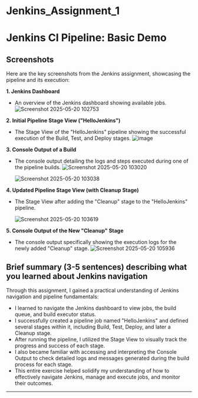 # Jenkins_Assignment_1
# Jenkins CI Pipeline: Basic Demo



## Screenshots

Here are the key screenshots from the Jenkins assignment, showcasing the pipeline and its execution:

**1. Jenkins Dashboard**
* An overview of the Jenkins dashboard showing available jobs.
    ![Screenshot 2025-05-20 102753](https://github.com/user-attachments/assets/470f660d-feaa-4e30-a4dd-e13ffcf81856)


**2. Initial Pipeline Stage View ("HelloJenkins")**
* The Stage View of the "HelloJenkins" pipeline showing the successful execution of the Build, Test, and Deploy stages. 
   ![image](https://github.com/user-attachments/assets/cd615df7-78e0-47c3-b3b5-e118234a6367)


**3. Console Output of a Build**
* The console output detailing the logs and steps executed during one of the pipeline builds. 
  ![Screenshot 2025-05-20 103020](https://github.com/user-attachments/assets/d8dbc2e9-6620-4242-9d8e-82f238b2dc1a)

   ![Screenshot 2025-05-20 103038](https://github.com/user-attachments/assets/ef61833d-fd50-442f-8ba0-1e8dbbcb33b2)

**4. Updated Pipeline Stage View (with Cleanup Stage)**
* The Stage View after adding the "Cleanup" stage to the "HelloJenkins" pipeline. 
    
    ![Screenshot 2025-05-20 103619](https://github.com/user-attachments/assets/e1e59193-07c3-4e3c-8be2-9742094ad600)

**5. Console Output of the New "Cleanup" Stage**
* The console output specifically showing the execution logs for the newly added "Cleanup" stage. 
    ![Screenshot 2025-05-20 105936](https://github.com/user-attachments/assets/a4eb51a2-a362-4860-ab43-904b90da5129)


## Brief summary (3-5 sentences) describing what you learned about Jenkins navigation

Through this assignment, I gained a practical understanding of Jenkins navigation and pipeline fundamentals:
* I learned to navigate the Jenkins dashboard to view jobs, the build queue, and build executor status.
* I successfully created a pipeline job named "HelloJenkins" and defined several stages within it, including Build, Test, Deploy, and later a Cleanup stage.
* After running the pipeline, I utilized the Stage View to visually track the progress and success of each stage.
* I also became familiar with accessing and interpreting the Console Output to check detailed logs and messages generated during the build process for each stage.
* This entire exercise helped solidify my understanding of how to effectively navigate Jenkins, manage and execute jobs, and monitor their outcomes.

---

